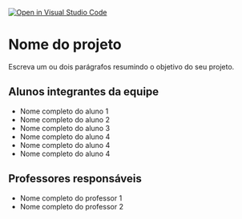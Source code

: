 [![Open in Visual Studio Code](https://classroom.github.com/assets/open-in-vscode-c66648af7eb3fe8bc4f294546bfd86ef473780cde1dea487d3c4ff354943c9ae.svg)](https://classroom.github.com/online_ide?assignment_repo_id=7738882&assignment_repo_type=AssignmentRepo)
# Nome do projeto
Escreva um ou dois parágrafos resumindo o objetivo do seu projeto.

## Alunos integrantes da equipe

* Nome completo do aluno 1
* Nome completo do aluno 2
* Nome completo do aluno 3
* Nome completo do aluno 4
* Nome completo do aluno 4
* Nome completo do aluno 4

## Professores responsáveis

* Nome completo do professor 1
* Nome completo do professor 2

